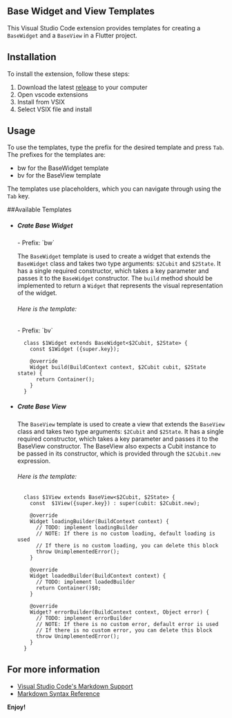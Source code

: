 ## Base Widget and View Templates

This Visual Studio Code extension provides templates for creating a `BaseWidget` and a `BaseView` in a Flutter project.

## Installation

To install the extension, follow these steps:

   <ol>
    <li>Download the latest <a href="https://github.com/yakupemeksiz/my-snippets/releases/download/0.0.1/my-snippets-0.0.1.vsix">release</a>  to your computer</li>
    <li>Open vscode extensions</li>
    <li>Install from VSIX</li>
    <li>Select VSIX file and install</li>
  </ol>

## Usage

To use the templates, type the prefix for the desired template and press `Tab`. The prefixes for the templates are:

- bw for the BaseWidget template
- bv for the BaseView template

The templates use placeholders, which you can navigate through using the `Tab` key.

##Available Templates

- <h5>Crate Base Widget</h5>
  - Prefix: `bw`

  The `BaseWidget` template is used to create a widget that extends the `BaseWidget` class and takes two type arguments: `$2Cubit` and `$2State`. It has a single required constructor, which takes a key parameter and passes it to the `BaseWidget` constructor. The `build` method should be implemented to return a `Widget` that represents the visual representation of the widget.

    <h6>Here is the template:</h6>
     - Prefix: `bv`

  ```
    class $1Widget extends BaseWidget<$2Cubit, $2State> {
      const $1Widget ({super.key});

      @override
      Widget build(BuildContext context, $2Cubit cubit, $2State state) {
        return Container();
      }
    }
  ```

- <h5>Crate Base View</h5>

  The `BaseView` template is used to create a view that extends the `BaseView` class and takes two type arguments: `$2Cubit` and `$2State`. It has a single required constructor, which takes a key parameter and passes it to the BaseView constructor. The BaseView also expects a Cubit instance to be passed in its constructor, which is provided through the `$2Cubit.new` expression.

    <h6>Here is the template:</h6>

  ```
    class $1View extends BaseView<$2Cubit, $2State> {
      const  $1View({super.key}) : super(cubit: $2Cubit.new);

      @override
      Widget loadingBuilder(BuildContext context) {
        // TODO: implement loadingBuilder
        // NOTE: If there is no custom loading, default loading is used
        // If there is no custom loading, you can delete this block
        throw UnimplementedError();
      }

      @override
      Widget loadedBuilder(BuildContext context) {
        // TODO: implement loadedBuilder
        return Container()$0;
      }

      @override
      Widget? errorBuilder(BuildContext context, Object error) {
        // TODO: implement errorBuilder
        // NOTE: If there is no custom error, default error is used
        // If there is no custom error, you can delete this block
        throw UnimplementedError();
      }
    }
  ```

## For more information

- [Visual Studio Code's Markdown Support](http://code.visualstudio.com/docs/languages/markdown)
- [Markdown Syntax Reference](https://help.github.com/articles/markdown-basics/)

**Enjoy!**
